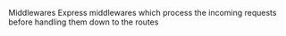Middlewares
Express middlewares which process the incoming requests before handling them down to the routes